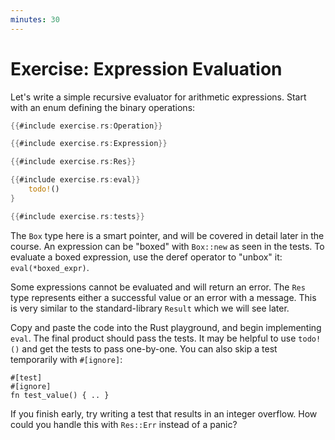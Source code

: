 ```yaml
---
minutes: 30
---
```


# Exercise: Expression Evaluation

Let's write a simple recursive evaluator for arithmetic expressions. Start with
an enum defining the binary operations:

```rust
{{#include exercise.rs:Operation}}

{{#include exercise.rs:Expression}}

{{#include exercise.rs:Res}}

{{#include exercise.rs:eval}}
    todo!()
}

{{#include exercise.rs:tests}}
```

The `Box` type here is a smart pointer, and will be covered in detail later in
the course. An expression can be "boxed" with `Box::new` as seen in the tests.
To evaluate a boxed expression, use the deref operator to "unbox" it:
`eval(*boxed_expr)`.

Some expressions cannot be evaluated and will return an error. The `Res` type
represents either a successful value or an error with a message. This is very
similar to the standard-library `Result` which we will see later.

Copy and paste the code into the Rust playground, and begin implementing `eval`.
The final product should pass the tests. It may be helpful to use `todo!()` and
get the tests to pass one-by-one. You can also skip a test temporarily with
`#[ignore]`:

```none
#[test]
#[ignore]
fn test_value() { .. }
```

If you finish early, try writing a test that results in an integer overflow. How
could you handle this with `Res::Err` instead of a panic?
